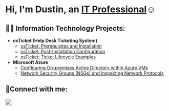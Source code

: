 <h1>Hi, I'm Dustin, an <a href="https://www.linkedin.com/in/dustin-g-9a0ba254/">IT Professional</a>☺</h1>

<h2>👨‍💻 Information Technology Projects:</h2>

- <b>osTicket (Help Desk Ticketing System)</b>
  - [osTicket: Prerequisites and Installation](https://github.com/dgrofsick/osticket-prereqs)
  - [osTicket: Post-Installation Configuration](https://github.com/dgrofsick/osticket-post-install)
  - [osTicket: Ticket Lifecycle Examples](https://github.com/dgrofsick/ticket-lifecycle)
- <b>Microsoft Azure</b>
  - [Configuring On-premises Active Directory within Azure VMs](https://github.com/dgrofsick/config-AD)
  - [Network Security Groups (NSGs) and Inspecting Network Protocols](https://github.com/dgrofsick/azure-network-protocols)

<h2>🤳Connect with me:</h2>

[<img align="left" alt="Josh | LinkedIn" width="22px" src="https://cdn.jsdelivr.net/npm/simple-icons@v3/icons/linkedin.svg" />][linkedin]


[linkedin]: https://www.linkedin.com/in/dustin-g-9a0ba254/
